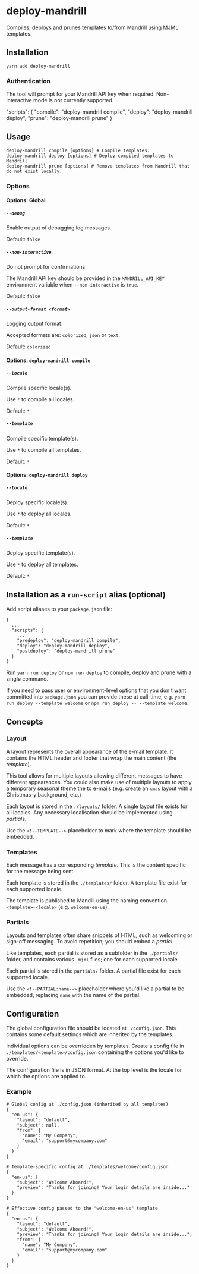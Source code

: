 # deploy-mandrill

Compiles, deploys and prunes templates to/from Mandrill using [MJML](https://mjml.io/) templates.

## Installation

    yarn add deploy-mandrill

### Authentication

The tool will prompt for your Mandrill API key when required. Non-interactive mode is not currently supported.


  "scripts": {
    "compile": "deploy-mandrill compile",
    "deploy": "deploy-mandrill deploy",
    "prune": "deploy-mandrill prune"
  }

## Usage

    deploy-mandrill compile [options] # Compile templates.
    deploy-mandrill deploy [options] # Deploy compiled templates to Mandrill.
    deploy-mandrill prune [options] # Remove templates from Mandrill that do not exist locally.

### Options

#### Options: Global

##### `--debug`

Enable output of debugging log messages.

Default: `false`

##### `--non-interactive`

Do not prompt for confirmations.

The Mandrill API key should be provided in the `MANDRILL_API_KEY` environment variable when `--non-interactive` is `true`.

Default: `false`

##### `--output-format <format>`

Logging output format.

Accepted formats are: `colorized`, `json` or `text`.

Default: `colorized`

#### Options: `deploy-mandrill compile`

##### `--locale`

Compile specific locale(s).

Use `*` to compile all locales.

Default: `*`

##### `--template`

Compile specific template(s).

Use `*` to compile all templates.

Default: `*`

#### Options: `deploy-mandrill deploy`

##### `--locale`

Deploy specific locale(s).

Use `*` to deploy all locales.

Default: `*`

##### `--template`

Deploy specific template(s).

Use `*` to deploy all templates.

Default: `*`

## Installation as a `run-script` alias (optional)

Add script aliases to your `package.json` file:

```
{
  ...
  "scripts": {
    ...
    "predeploy": "deploy-mandrill compile",
    "deploy": "deploy-mandrill deploy",
    "postdeploy": "deploy-mandrill prune"
  }
}
```

Run `yarn run deploy` or `npm run deploy` to compile, deploy and prune with a single command.

If you need to pass user or environment-level options that you don't want committed into `package.json` you can provide these at call-time, e.g. `yarn run deploy --template welcome` or `npm run deploy -- --template welcome`.

## Concepts

### Layout

A layout represents the overall appearance of the e-mail template. It contains the HTML header and footer that wrap the main content (the _template_).

This tool allows for multiple layouts allowing different messages to have different appearances. You could also make use of multiple layouts to apply a temporary seasonal theme the to e-mails (e.g. create an `xmas` layout with a Christmas-y background, etc.)

Each layout is stored in the `./layouts/` folder. A single layout file exists for all locales. Any necessary localisation should be implemented using _partials_.

Use the `<!--TEMPLATE-->` placeholder to mark where the template should be embedded.

### Templates

Each message has a corresponding _template_. This is the content specific for the message being sent.

Each template is stored in the `./templates/` folder. A template file exist for each supported locale.

The template is published to Mandill using the naming convention `<template>-<locale>` (e.g. `welcome-en-us`).

### Partials

Layouts and templates often share snippets of HTML, such as welcoming or sign-off messaging. To avoid repetition, you should embed a _partial_.

Like templates, each partial is stored as a subfolder in the `./partials/` folder, and contains various `.mjml` files; one for each supported locale.

Each partial is stored in the `partials/` folder. A partial file exist for each supported locale.

Use the `<!--PARTIAL:name-->` placeholder where you'd like a partial to be embedded, replacing `name` with the name of the partial.

## Configuration

The global configuration file should be located at `./config.json`. This contains some default settings which are inherited by the templates.

Individual options can be overridden by templates. Create a config file in `./templates/<template>/config.json` containing the options you'd like to override.

The configuration file is in JSON format. At the top level is the locale for which the options are applied to.

### Example
```
# Global config at ./config.json (inherited by all templates)
{
  "en-us": {
    "layout": "default",
    "subject": null,
    "from": {
      "name": "My Company",
      "email": "support@mycompany.com"
    }
  }
}

# Template-specific config at ./templates/welcome/config.json
{
  "en-us": {
    "subject": "Welcome Aboard!",
    "preview": "Thanks for joining! Your login details are inside..."
  }
}

# Effective config passed to the "welcome-en-us" template
{
  "en-us": {
    "layout": "default",
    "subject": "Welcome Aboard!",
    "preview": "Thanks for joining! Your login details are inside...",
    "from": {
      "name": "My Company",
      "email": "support@mycompany.com"
    }
  }
}
```
